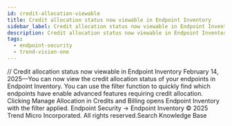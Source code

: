 ```yaml
---
id: credit-allocation-viewable
title: Credit allocation status now viewable in Endpoint Inventory
sidebar_label: Credit allocation status now viewable in Endpoint Inventory
description: Credit allocation status now viewable in Endpoint Inventory
tags:
  - endpoint-security
  - trend-vision-one
---
```


/*<![CDATA[*/ $('#title').html($('meta[name=map-description]').attr('content')); /*]]>*/ Credit allocation status now viewable in Endpoint Inventory February 14, 2025—You can now view the credit allocation status of your endpoints in Endpoint Inventory. You can use the filter function to quickly find which endpoints have enable advanced features requiring credit allocation. Clicking Manage Allocation in Credits and Billing opens Endpoint Inventory with the filter applied. Endpoint Security → Endpoint Inventory © 2025 Trend Micro Incorporated. All rights reserved.Search Knowledge Base